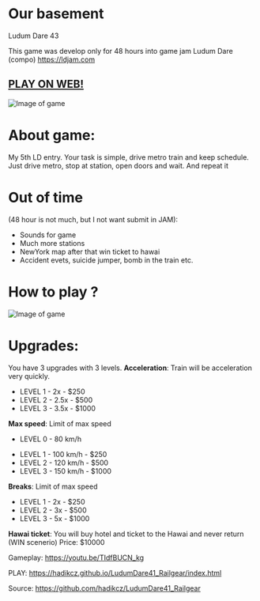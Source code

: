 # Our basement
Ludum Dare 43

This game was develop only for 48 hours into game jam Ludum Dare (compo) https://ldjam.com

## [PLAY ON WEB!](https://hadikcz.github.io/LudumDare43_our_basement/index.html)

![Image of game](https://raw.githubusercontent.com/hadikcz/LudumDare41_Railgear/master/preview.gif)

# About game:
My 5th LD entry. Your task is simple, drive metro train and keep schedule. Just drive metro, stop at station, open doors and wait. And repeat it

# Out of time 
(48 hour is not much, but I not want submit in JAM):
* Sounds for game
* Much more stations
* NewYork map after that win ticket to hawai
* Accident evets, suicide jumper, bomb in the train etc.


# How to play ?
![Image of game](https://raw.githubusercontent.com/hadikcz/LudumDare41_Railgear/master/screenshoots/help.png)



# Upgrades:
You have 3 upgrades with 3 levels.
**Acceleration**:
Train will be acceleration very quickly.
* LEVEL 1 - 2x - $250
* LEVEL 2 - 2.5x - $500
* LEVEL 3 - 3.5x - $1000



**Max speed**:
Limit of max speed
- LEVEL 0 - 80 km/h
* LEVEL 1 - 100 km/h - $250
* LEVEL 2 - 120 km/h - $500
* LEVEL 3 - 150 km/h - $1000

**Breaks**:
Limit of max speed
* LEVEL 1 - 2x - $250
* LEVEL 2 - 3x - $500
* LEVEL 3 - 5x - $1000

**Hawai ticket**:
You will buy hotel and ticket to the Hawai and never return (WIN scenerio)
Price: $10000

Gameplay: https://youtu.be/TIdfBUCN_kg

PLAY: https://hadikcz.github.io/LudumDare41_Railgear/index.html

Source: https://github.com/hadikcz/LudumDare41_Railgear
